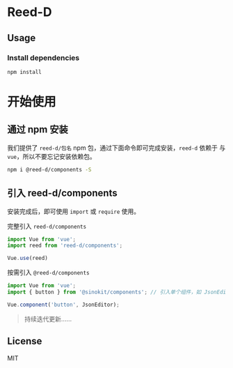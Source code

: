 # Reed-D

## Usage

### Install dependencies

```
npm install
```

# 开始使用

## 通过 npm 安装

我们提供了 `reed-d/包名` npm 包，通过下面命令即可完成安装，`reed-d` 依赖于 与 `vue`，所以不要忘记安装依赖包。

```bash
npm i @reed-d/components -S
```

## 引入 reed-d/components

安装完成后，即可使用 `import` 或 `require` 使用。

完整引入 `reed-d/components`

```js
import Vue from 'vue';
import reed from 'reed-d/components';

Vue.use(reed)
```

按需引入 `@reed-d/components`

```js
import Vue from 'vue';
import { button } from '@sinokit/components'; // 引入单个组件，如 JsonEditor

Vue.component('button', JsonEditor);
```



> 持续迭代更新……

## License

MIT